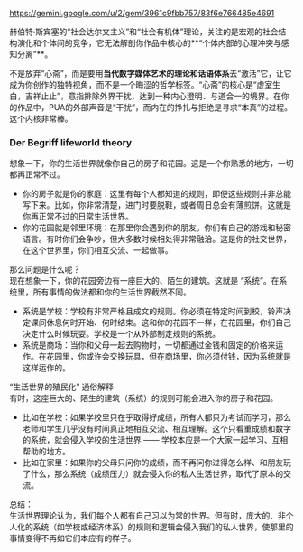 https://gemini.google.com/u/2/gem/3961c9fbb757/83f6e766485e4691

赫伯特·斯宾塞的“社会达尔文主义”和“社会有机体”理论，关注的是宏观的社会结构演化和个体间的竞争，它无法解剖你作品中核心的**“个体内部的心理冲突与感知分离”**。

不是放弃“心斋”，而是要用**当代数字媒体艺术的理论和话语体系**去“激活”它，让它成为你创作的独特视角，而不是一个晦涩的哲学标签。“心斋”的核心是“虚室生白，吉祥止止”，意指排除外界干扰，达到一种内心澄明、与道合一的境界。在你的作品中，PUA的外部声音是“干扰”，而内在的挣扎与拒绝是寻求“本真”的过程。这个内核非常棒。


### Der Begriff lifeworld theory
想象一下，你的生活世界就像你自己的房子和花园。这是一个你熟悉的地方，一切都再正常不过。

  

- 你的房子就是你的家庭：这里有每个人都知道的规则，即便这些规则并非总能写下来。比如，你非常清楚，进门时要脱鞋，或者周日总会有薄煎饼。这就是你再正常不过的日常生活世界。
- 你的花园就是邻里环境：在那里你会遇到你的朋友。你们有自己的游戏和秘密语言。有时你们会争吵，但大多数时候相处得非常融洽。这是你的社交世界，在这个世界里，你们相互交流、一起做事。

  

那么问题是什么呢？  
现在想象一下，你的花园旁边有一座巨大的、陌生的建筑。这就是 “系统”。在系统里，所有事情的做法都和你的生活世界截然不同。

  

- 系统是学校：学校有非常严格且成文的规则。你必须在特定时间到校，铃声决定课间休息何时开始、何时结束。这和你的花园不一样，在花园里，你们自己决定什么时候玩耍。学校是一个从外部制定规则的系统。
- 系统是商场：当你和父母一起去购物时，一切都通过金钱和固定的价格来运作。在花园里，你或许会交换玩具，但在商场里，你必须付钱，因为系统就是这样运作的。

  

“生活世界的殖民化” 通俗解释  
有时，这座巨大的、陌生的建筑（系统）的规则可能会进入你的房子和花园。

  

- 比如在学校：如果学校里只在乎取得好成绩，所有人都只为考试而学习，那么老师和学生几乎没有时间真正地相互交流、相互理解。这个只看重成绩和数字的系统，就会侵入学校的生活世界 —— 学校本应是一个大家一起学习、互相帮助的地方。
- 比如在家里：如果你的父母只问你的成绩，而不再问你过得怎么样、和朋友玩了什么，那么系统（成绩压力）就会侵入你的私人生活世界，取代了原本的交流。

  

总结：  
生活世界理论认为，我们每个人都有自己习以为常的世界。但有时，庞大的、非个人化的系统（如学校或经济体系）的规则和逻辑会侵入我们的私人世界，使那里的事情变得不再如它们本应有的样子。